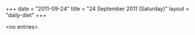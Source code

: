 +++
date = "2011-09-24"
title = "24 September 2011 (Saturday)"
layout = "daily-diet"
+++

\<no entries\>